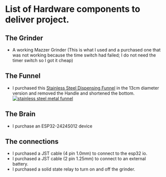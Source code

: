 # List of Hardware components to deliver project.
## The Grinder
- A working Mazzer Grinder (This is what I used and a purchased one that was not working because the time switch had failed; I do not need the timer switch so I got it cheap)
## The Funnel
- I purchased this [Stainless Steel Dispensing Funnel](https://www.aliexpress.com/item/1005006103829888.html "Stainless Steel Dispensing Funnel") in the 13cm diameter version and removed the Handle and shortened the bottom.
[![stainless steel metal funnel](https://ae-pic-a1.aliexpress-media.com/kf/S6025f1344136428883be714bd975dcffh.jpg "stainless steel metal funnel")](https://www.aliexpress.com/item/1005006103829888.html "stainless steel metal funnel")
## The Brain
- I purchase an ESP32-2424S012 device
## The connections
- I purchased a JST cable (4 pin 1.0mm) to connect to the esp32 io.
- I purchased a JST cable (2 pin 1.25mm) to connect to an external battery.
- I purchased a solid state relay to turn on and off the grinder.